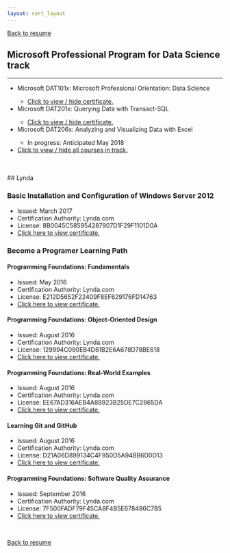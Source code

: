 ```yaml
---
layout: cert_layout
---
```


<script type="text/javascript">
    function toggle_visibility(Id) {
        var e = document.getElementById(Id);
        if(e.style.display == 'block')
            e.style.display = 'none';
        else
            e.style.display = 'block';
    }
</script>

[Back to resume](resume)

## Microsoft Professional Program for Data Science track
* * *
<ul>
    <li>Microsoft DAT101x: Microsoft Professional Orientation: Data Science </li>
        <ul>
            <li><a href="#" onclick="toggle_visibility('DAT101x');">Click to view / hide certificate.</a></li>
            <div id="DAT101x" style="display:none;">
                <li>Issued: June 24, 2017</li>
                <li>Certification Authority: Microsoft</li>
                <li>License: 55ba0b41093d4d89b2d13e1a89c0de49</li>
                <object data="/PDFs/Certs/DAT101x.pdf" type="application/pdf" width="700px" height="490px">
                    <embed src="/PDFs/Certs/DAT101x.pdf">This browser does not support PDFs. Please download the PDF to view it: <a href="/PDFs/Certs/DAT101x.pdf">Download PDF</a>.</p>
                    </embed>
                </object>
            </div>
        </ul>
    <li>Microsoft DAT201x: Querying Data with Transact-SQL</li>
        <ul>
            <li><a href="#" onclick="toggle_visibility('DAT201x');">Click to view / hide certificate.</a></li>
            <div id="DAT201x" style="display:none;">
                <li>Issued: December 19, 2017</li>
                <li>Certification Authority: Microsoft</li>
                <li>License: fb361bd279644326a379948d73b1047a</li>
                <object data="/PDFs/Certs/DAT201x.pdf" type="application/pdf" width="700px" height="490px">
                    <embed src="/PDFs/Certs/DAT201x.pdf">This browser does not support PDFs. Please download the PDF to view it: <a href="/PDFs/Certs/DAT201x.pdf">Download PDF</a>.</p>
                    </embed>
                </object>
            </div>
        </ul>
    <li>Microsoft DAT206x: Analyzing and Visualizing Data with Excel</li>
        <ul><li>In progress: Anticipated May 2018</li></ul>
    <div id="DAT_ALL" style="display:none;">
        <li>Microsoft DAT222x: Essential Statistics for Data Analysis using Excel</li>
            <ul><li>Not started</li></ul>
        <li>Microsoft DAT208x: Introduction to Python for Data Science</li>
            <ul><li>Not started</li></ul>
        <li>Microsoft DAT203.1x: Data Science Essentials</li>
            <ul><li>Not started</li></ul>
        <li>Microsoft DAT203.2x: Principles of Machine Learning</li>
            <ul><li>Not started</li></ul>
        <li>Microsoft DAT210x: Programming with Python for Data Science</li>
            <ul><li>Not started</li></ul>
        <li>Microsoft DAT203.3x: Applied Machine Learning</li>
            <ul><li>Not started</li></ul>
        <li>Microsoft Professional Capstone : Data Science</li>
    </div>
    <li><a href="#" onclick="toggle_visibility('DAT_ALL');">Click to view / hide all courses in track.</a></li>
</ul>

<br>

<br>
## Lynda

### Basic Installation and Configuration of Windows Server 2012

* Issued: March 2017
* Certification Authority: Lynda.com
* License: 8B0045C585954287907D1F29F1101D0A
* <a href="#" onclick="toggle_visibility('WinSer12');">Click here to view certificate.</a>

<div id="WinSer12" style="display:none;">
    <object data="/PDFs/Certs/WindowsServer2012_InstallationandConfiguration.pdf" type="application/pdf" width="700px" height="515px">
        <embed src="/PDFs/Certs/WindowsServer2012_InstallationandConfiguration.pdf">This browser does not support PDFs. Please download the PDF to view it: <a href="/PDFs/Certs/WindowsServer2012_InstallationandConfiguration.pdf">Download PDF</a>.</p>
        </embed>
    </object>
</div>

### Become a Programer Learning Path

#### Programming Foundations: Fundamentals

* Issued: May 2016
* Certification Authority: Lynda.com
* License: E212D5652F22409F8EF629176FD14763
* <a href="#" onclick="toggle_visibility('Fundamentals');">Click here to view certificate.</a>

<div id="Fundamentals" style="display:none;">
    <object data="/PDFs/Certs/ProgrammingFoundations_Fundamentals.pdf" type="application/pdf" width="700px" height="515px">
        <embed src="/PDFs/Certs/ProgrammingFoundations_Fundamentals.pdf">This browser does not support PDFs. Please download the PDF to view it: <a href="/PDFs/Certs/ProgrammingFoundations_Fundamentals.pdf">Download PDF</a>.</p>
        </embed>
    </object>
</div>

#### Programming Foundations: Object-Oriented Design

* Issued: August 2016
* Certification Authority: Lynda.com
* License: 129994C090EB4D61B2E6A678D78BE618
* <a href="#" onclick="toggle_visibility('OOD');">Click here to view certificate.</a>

<div id="OOD" style="display:none;">
    <object data="/PDFs/Certs/ProgrammingFoundations_Object-OrientedDesign.pdf" type="application/pdf" width="700px" height="515px">
        <embed src="/PDFs/Certs/ProgrammingFoundations_Object-OrientedDesign.pdf">This browser does not support PDFs. Please download the PDF to view it: <a href="/PDFs/Certs/ProgrammingFoundations_Object-OrientedDesign.pdf">Download PDF</a>.</p>
        </embed>
    </object>
</div>

#### Programming Foundations: Real-World Examples

* Issued: August 2016
* Certification Authority: Lynda.com
* License: EE67AD316AEB4A89923B25DE7C2865DA
* <a href="#" onclick="toggle_visibility('RealWorld');">Click here to view certificate.</a>

<div id="RealWorld" style="display:none;">
    <object data="/PDFs/Certs/ProgrammingFoundations_Real-WorldExamples.pdf" type="application/pdf" width="700px" height="515px">
        <embed src="/PDFs/Certs/ProgrammingFoundations_Real-WorldExamples.pdf">This browser does not support PDFs. Please download the PDF to view it: <a href="/PDFs/Certs/ProgrammingFoundations_Real-WorldExamples.pdf">Download PDF</a>.</p>
        </embed>
    </object>
</div>

#### Learning Git and GitHub

* Issued: August 2016
* Certification Authority: Lynda.com
* License: D21A06D899134C4F950D5A94BB6D0D13
* <a href="#" onclick="toggle_visibility('Git');">Click here to view certificate.</a>

<div id="Git" style="display:none;">
    <object data="/PDFs/Certs/LearningGitandGitHub.pdf" type="application/pdf" width="700px" height="515px">
        <embed src="/PDFs/Certs/LearningGitandGitHub.pdf">This browser does not support PDFs. Please download the PDF to view it: <a href="/PDFs/Certs/LearningGitandGitHub.pdf">Download PDF</a>.</p>
        </embed>
    </object>
</div>

#### Programming Foundations: Software Quality Assurance 

* Issued: September 2016
* Certification Authority: Lynda.com
* License: 7F500FADF79F45CA8F4B5E678486C7B5
* <a href="#" onclick="toggle_visibility('SQA');">Click here to view certificate.</a>

<div id="SQA" style="display:none;">
    <object data="/PDFs/Certs/ProgrammingFoundations_SoftwareQualityAssurance.pdf" type="application/pdf" width="700px" height="515px">
        <embed src="/PDFs/Certs/ProgrammingFoundations_SoftwareQualityAssurance.pdf">This browser does not support PDFs. Please download the PDF to view it: <a href="/PDFs/Certs/ProgrammingFoundations_SoftwareQualityAssurance.pdf">Download PDF</a>.</p>
        </embed>
    </object>
</div><br>

[Back to resume](resume)
